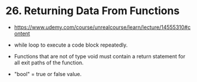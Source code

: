# 26. Returning Data From Functions

- <https://www.udemy.com/course/unrealcourse/learn/lecture/14555310#content>

- while loop to execute a code block repeatedly.
- Functions that are not of type void must contain a return statement for all exit paths of the function.
- "bool" = true or false value.

